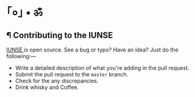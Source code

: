 # ｢०｣ • ॐ
## ¶ Contributing to the IUNSE
[ IUNSE ](https://iunse.github.io/IUNSE) is open source. See a bug or typo? Have an idea? Just do the
following:—

* Write a detailed description of what you're adding in the pull request.
* Submit the pull request to the `master` branch.
* Check for the any discrepancies.
* Drink whisky and Coffee.
